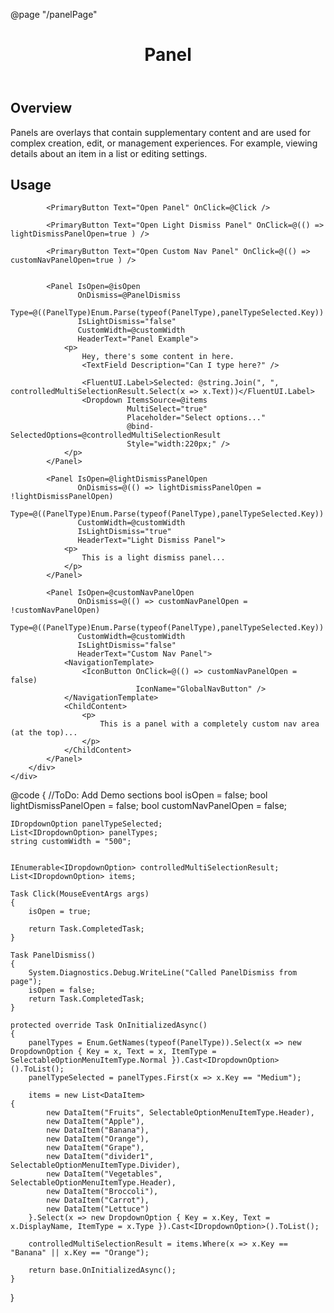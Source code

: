 ﻿@page  "/panelPage"

<header class="root">
    <h1 class="title">Panel</h1>
</header>
<div class="section" style="transition-delay: 0s;">
    <div id="overview" tabindex="-1">
        <h2 class="subHeading hiddenContent">Overview</h2>
    </div>
    <div class="content">
        <div class="ms-Markdown">
            <p>
                Panels are overlays that contain supplementary content and are used for complex creation, edit, or management experiences.  For example, viewing details about an item in a list or editing settings.
            </p>
        </div>
    </div>
</div>
<div class="section" style="transition-delay: 0s;">
    <div id="overview" tabindex="-1">
        <h2 class="subHeading">Usage</h2>
    </div>
    <div>
        <div class="subSection">
            <Dropdown ItemsSource=@panelTypes
                      MultiSelect="false"
                      @bind-SelectedOption=@panelTypeSelected
                      Style="width:300px;" />
            <TextField @bind-Value=@customWidth
                       Style="width:300px;"
                       Label="Custom Width (number only! valid only when Custom panel type selected)" />

            <PrimaryButton Text="Open Panel" OnClick=@Click />

            <PrimaryButton Text="Open Light Dismiss Panel" OnClick=@(() => lightDismissPanelOpen=true ) />

            <PrimaryButton Text="Open Custom Nav Panel" OnClick=@(() => customNavPanelOpen=true ) />


            <Panel IsOpen=@isOpen
                   OnDismiss=@PanelDismiss
                   Type=@((PanelType)Enum.Parse(typeof(PanelType),panelTypeSelected.Key))
                   IsLightDismiss="false"
                   CustomWidth=@customWidth
                   HeaderText="Panel Example">
                <p>
                    Hey, there's some content in here.
                    <TextField Description="Can I type here?" />

                    <FluentUI.Label>Selected: @string.Join(", ", controlledMultiSelectionResult.Select(x => x.Text))</FluentUI.Label>
                    <Dropdown ItemsSource=@items
                              MultiSelect="true"
                              Placeholder="Select options..."
                              @bind-SelectedOptions=@controlledMultiSelectionResult
                              Style="width:220px;" />
                </p>
            </Panel>

            <Panel IsOpen=@lightDismissPanelOpen
                   OnDismiss=@(() => lightDismissPanelOpen = !lightDismissPanelOpen)
                   Type=@((PanelType)Enum.Parse(typeof(PanelType),panelTypeSelected.Key))
                   CustomWidth=@customWidth
                   IsLightDismiss="true"
                   HeaderText="Light Dismiss Panel">
                <p>
                    This is a light dismiss panel...
                </p>
            </Panel>

            <Panel IsOpen=@customNavPanelOpen
                   OnDismiss=@(() => customNavPanelOpen = !customNavPanelOpen)
                   Type=@((PanelType)Enum.Parse(typeof(PanelType),panelTypeSelected.Key))
                   CustomWidth=@customWidth
                   IsLightDismiss="false"
                   HeaderText="Custom Nav Panel">
                <NavigationTemplate>
                    <IconButton OnClick=@(() => customNavPanelOpen = false)
                                IconName="GlobalNavButton" />
                </NavigationTemplate>
                <ChildContent>
                    <p>
                        This is a panel with a completely custom nav area (at the top)...
                    </p>
                </ChildContent>
            </Panel>
        </div>
    </div>
</div>

@code {
    //ToDo: Add Demo sections
    bool isOpen = false;
    bool lightDismissPanelOpen = false;
    bool customNavPanelOpen = false;

    IDropdownOption panelTypeSelected;
    List<IDropdownOption> panelTypes;
    string customWidth = "500";


    IEnumerable<IDropdownOption> controlledMultiSelectionResult;
    List<IDropdownOption> items;

    Task Click(MouseEventArgs args)
    {
        isOpen = true;

        return Task.CompletedTask;
    }

    Task PanelDismiss()
    {
        System.Diagnostics.Debug.WriteLine("Called PanelDismiss from page");
        isOpen = false;
        return Task.CompletedTask;
    }

    protected override Task OnInitializedAsync()
    {
        panelTypes = Enum.GetNames(typeof(PanelType)).Select(x => new DropdownOption { Key = x, Text = x, ItemType = SelectableOptionMenuItemType.Normal }).Cast<IDropdownOption>().ToList();
        panelTypeSelected = panelTypes.First(x => x.Key == "Medium");

        items = new List<DataItem>
    {
            new DataItem("Fruits", SelectableOptionMenuItemType.Header),
            new DataItem("Apple"),
            new DataItem("Banana"),
            new DataItem("Orange"),
            new DataItem("Grape"),
            new DataItem("divider1", SelectableOptionMenuItemType.Divider),
            new DataItem("Vegetables", SelectableOptionMenuItemType.Header),
            new DataItem("Broccoli"),
            new DataItem("Carrot"),
            new DataItem("Lettuce")
        }.Select(x => new DropdownOption { Key = x.Key, Text = x.DisplayName, ItemType = x.Type }).Cast<IDropdownOption>().ToList();

        controlledMultiSelectionResult = items.Where(x => x.Key == "Banana" || x.Key == "Orange");

        return base.OnInitializedAsync();
    }

}
